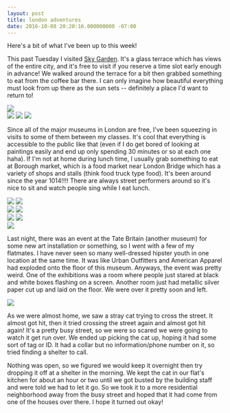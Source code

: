 ```yaml
---
layout: post
title: london adventures
date: 2016-10-08 20:20:16.000000000 -07:00
---
```

Here's a bit of what I've been up to this week!

This past Tuesday I visited <a href="https://skygarden.london/sky-garden">Sky Garden</a>. It's a glass terrace which has views of the entire city, and it's free to visit if you reserve a time slot early enough in advance! We walked around the terrace for a bit then grabbed something to eat from the coffee bar there. I can only imagine how beautiful everything must look from up there as the sun sets -- definitely a place I'd want to return to!

<img class="col three" src="/img/london-adventures-1.jpg">

<div class="img_row fixed end">
  <img class="col one" src="/img/london-adventures-2.jpg">
  <img class="col one" src="/img/london-adventures-3.jpg">
  <img class="col one" src="/img/london-adventures-4.jpg">
</div>

Since all of the major museums in London are free, I've been squeezing in visits to some of them between my classes. It's cool that everything is accessible to the public like that (even if I do get bored of looking at paintings easily and end up only spending 30 minutes or so at each one haha). If I'm not at home during lunch time, I usually grab something to eat at Borough market, which is a food market near London Bridge which has a variety of shops and stalls (think food truck type food). It's been around since the year 1014!!!! There are always street performers around so it's nice to sit and watch people sing while I eat lunch.

<div class="img_row fixed">
  <img class="col one" src="/img/london-adventures-5.jpg">
  <img class="col two" src="/img/london-adventures-6.jpg">
</div>

<div class="img_row fixed">
  <img class="col half" src="/img/london-adventures-7.jpg">
  <img class="col half" src="/img/london-adventures-8.jpg">
</div>

<div class="img_row fixed">
  <img class="col two" src="/img/london-adventures-11.jpg">
  <img class="col one" src="/img/london-adventures-10.jpg">
</div>

<img class="col three end" src="/img/london-adventures-9.jpg">

Last night, there was an event at the Tate Britain (another museum) for some new art installation or something, so I went with a few of my flatmates. I have never seen so many well-dressed hipster youth in one location at the same time. It was like Urban Outfitters and American Apparel had exploded onto the floor of this museum. Anyways, the event was pretty weird. One of the exhibitions was a room where people just stared at black and white boxes flashing on a screen. Another room just had metallic silver paper cut up and laid on the floor. We were over it pretty soon and left.

<img class="col half right" src="/img/london-adventures-12.jpg">

As we were almost home, we saw a stray cat trying to cross the street. It almost got hit, then it tried crossing the street again and almost got hit again! It's a pretty busy street, so we were so scared we were going to watch it get run over. We ended up picking the cat up, hoping it had some sort of tag or ID. It had a collar but no information/phone number on it, so tried finding a shelter to call.

Nothing was open, so we figured we would keep it overnight then try dropping it off at a shelter in the morning. We kept the cat in our flat's kitchen for about an hour or two until we got busted by the building staff and were told we had to let it go. So we took it to a more residential neighborhood away from the busy street and hoped that it had come from one of the houses over there. I hope it turned out okay!
